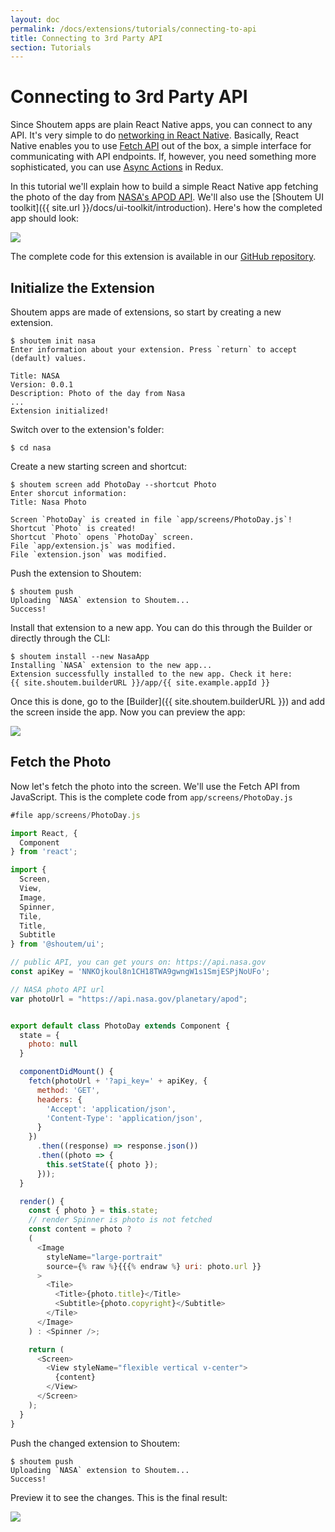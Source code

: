```yaml
---
layout: doc
permalink: /docs/extensions/tutorials/connecting-to-api
title: Connecting to 3rd Party API
section: Tutorials
---
```


# Connecting to 3rd Party API

Since Shoutem apps are plain React Native apps, you can connect to any API. It's very simple to do [networking in React Native](https://facebook.github.io/react-native/docs/network.html). Basically, React Native enables you to use [Fetch API](https://developer.mozilla.org/en-US/docs/Web/API/Fetch_API) out of the box, a simple interface for communicating with API endpoints. If, however, you need something more sophisticated, you can use [Async Actions](https://github.com/reactjs/redux/blob/master/docs/advanced/AsyncActions.md) in Redux.

In this tutorial we'll explain how to build a simple React Native app fetching the photo of the day from [NASA's APOD API](https://api.nasa.gov/index.html). We'll also use the [Shoutem UI toolkit]({{ site.url }}/docs/ui-toolkit/introduction). Here's how the completed app should look:

<p class="image">
<img src='{{ site.url }}/img/tutorials/connecting-to-api/final.png'/>
</p>

The complete code for this extension is available in our [GitHub repository](https://github.com/shoutem/extension-examples/tree/master/connecting-to-3rd-party-api).

## Initialize the Extension

Shoutem apps are made of extensions, so start by creating a new extension.

```ShellSession
$ shoutem init nasa
Enter information about your extension. Press `return` to accept (default) values.

Title: NASA
Version: 0.0.1
Description: Photo of the day from Nasa
...
Extension initialized!
```

Switch over to the extension's folder:

```ShellSession
$ cd nasa
```

Create a new starting screen and shortcut:

```ShellSession
$ shoutem screen add PhotoDay --shortcut Photo
Enter shorcut information:
Title: Nasa Photo

Screen `PhotoDay` is created in file `app/screens/PhotoDay.js`!
Shortcut `Photo` is created!
Shortcut `Photo` opens `PhotoDay` screen.
File `app/extension.js` was modified.
File `extension.json` was modified.
```

Push the extension to Shoutem:

```ShellSession
$ shoutem push
Uploading `NASA` extension to Shoutem...
Success!
```

Install that extension to a new app. You can do this through the Builder or directly through the CLI:

```ShellSession
$ shoutem install --new NasaApp
Installing `NASA` extension to the new app...
Extension successfully installed to the new app. Check it here:
{{ site.shoutem.builderURL }}/app/{{ site.example.appId }}
```

Once this is done, go to the [Builder]({{ site.shoutem.builderURL }}) and add the screen inside the app. Now you can preview the app:

<p class="image">
<img src='{{ site.url }}/img/tutorials/connecting-to-api/hello-world.png'/>
</p>

## Fetch the Photo

Now let's fetch the photo into the screen. We'll use the Fetch API from JavaScript. This is the complete code from `app/screens/PhotoDay.js`

```JavaScript
#file app/screens/PhotoDay.js

import React, {
  Component
} from 'react';

import {
  Screen,
  View,
  Image,
  Spinner,
  Tile,
  Title,
  Subtitle
} from '@shoutem/ui';

// public API, you can get yours on: https://api.nasa.gov
const apiKey = 'NNKOjkoul8n1CH18TWA9gwngW1s1SmjESPjNoUFo';

// NASA photo API url
var photoUrl = "https://api.nasa.gov/planetary/apod";


export default class PhotoDay extends Component {
  state = {
    photo: null
  }

  componentDidMount() {
    fetch(photoUrl + '?api_key=' + apiKey, {
      method: 'GET',
      headers: {
        'Accept': 'application/json',
        'Content-Type': 'application/json',
      }
    })
      .then((response) => response.json())
      .then((photo => {
        this.setState({ photo });
      }));
  }

  render() {
    const { photo } = this.state;
    // render Spinner is photo is not fetched
    const content = photo ?
    (
      <Image
        styleName="large-portrait"
        source={% raw %}{{{% endraw %} uri: photo.url }}
      >
        <Tile>
          <Title>{photo.title}</Title>
          <Subtitle>{photo.copyright}</Subtitle>
        </Tile>
      </Image>
    ) : <Spinner />;

    return (
      <Screen>
        <View styleName="flexible vertical v-center">
          {content}
        </View>
      </Screen>
    );
  }
}
```

Push the changed extension to Shoutem:

```ShellSession
$ shoutem push
Uploading `NASA` extension to Shoutem...
Success!
```

Preview it to see the changes. This is the final result:

<p class="image">
<img src='{{ site.url }}/img/tutorials/connecting-to-api/final-builder.png'/>
</p>
